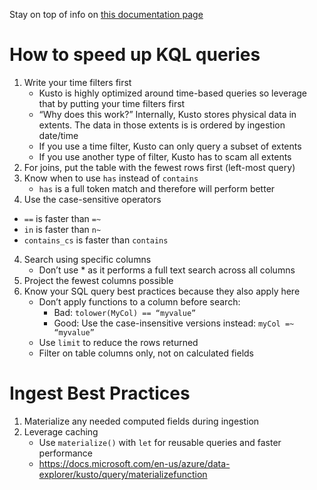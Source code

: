 Stay on top of info on [this documentation page](https://docs.microsoft.com/en-us/azure/data-explorer/kusto/query/best-practices)

# How to speed up KQL queries 

1. Write your time filters first 
   - Kusto is highly optimized around time-based queries so leverage that by putting your time filters first
   - “Why does this work?” Internally, Kusto stores physical data in extents. The data in those extents is is ordered by ingestion date/time
   - If you use a time filter, Kusto can only query a subset of extents
   - If you use another type of filter, Kusto has to scam all extents
2. For joins, put the table with the fewest rows first (left-most query)
2. Know when to use `has` instead of `contains`
   - `has` is a full token match and therefore will perform better 
3. Use the case-sensitive operators
  - `==` is faster than `=~`
  - `in` is faster than `n~`
  - `contains_cs` is faster than `contains`
4. Search using specific columns
   - Don’t use * as it performs a full text search across all columns 
5. Project the fewest columns possible
6. Know your SQL query best practices because they also apply here
   - Don’t apply functions to a column before search:
      - Bad: `tolower(MyCol) == “myvalue”`
      - Good: Use the case-insensitive versions instead: `myCol =~ “myvalue”`
   - Use `limit` to reduce the rows returned 
   - Filter on table columns only, not on calculated fields
   
      

# Ingest Best Practices 

1. Materialize any needed computed fields during ingestion 
1. Leverage caching 
   - Use `materialize()` with `let` for reusable queries and faster performance 
   - https://docs.microsoft.com/en-us/azure/data-explorer/kusto/query/materializefunction
